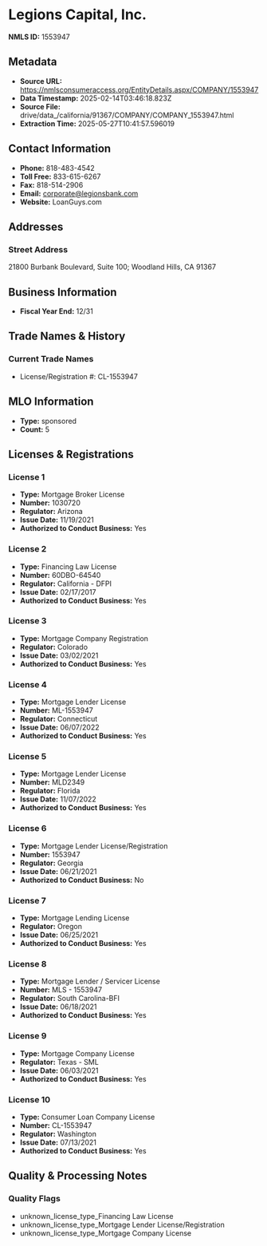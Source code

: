 # Legions Capital, Inc.

**NMLS ID:** 1553947

## Metadata
- **Source URL:** https://nmlsconsumeraccess.org/EntityDetails.aspx/COMPANY/1553947
- **Data Timestamp:** 2025-02-14T03:46:18.823Z
- **Source File:** drive/data_/california/91367/COMPANY/COMPANY_1553947.html
- **Extraction Time:** 2025-05-27T10:41:57.596019

## Contact Information
- **Phone:** 818-483-4542
- **Toll Free:** 833-615-6267
- **Fax:** 818-514-2906
- **Email:** corporate@legionsbank.com
- **Website:** LoanGuys.com

## Addresses
### Street Address
21800 Burbank Boulevard, Suite 100; Woodland Hills, CA 91367

## Business Information
- **Fiscal Year End:** 12/31

## Trade Names & History
### Current Trade Names
- License/Registration #: CL-1553947

## MLO Information
- **Type:** sponsored
- **Count:** 5

## Licenses & Registrations

### License 1
- **Type:** Mortgage Broker License
- **Number:** 1030720
- **Regulator:** Arizona
- **Issue Date:** 11/19/2021
- **Authorized to Conduct Business:** Yes

### License 2
- **Type:** Financing Law License
- **Number:** 60DBO-64540
- **Regulator:** California - DFPI
- **Issue Date:** 02/17/2017
- **Authorized to Conduct Business:** Yes

### License 3
- **Type:** Mortgage Company Registration
- **Regulator:** Colorado
- **Issue Date:** 03/02/2021
- **Authorized to Conduct Business:** Yes

### License 4
- **Type:** Mortgage Lender License
- **Number:** ML-1553947
- **Regulator:** Connecticut
- **Issue Date:** 06/07/2022
- **Authorized to Conduct Business:** Yes

### License 5
- **Type:** Mortgage Lender License
- **Number:** MLD2349
- **Regulator:** Florida
- **Issue Date:** 11/07/2022
- **Authorized to Conduct Business:** Yes

### License 6
- **Type:** Mortgage Lender License/Registration
- **Number:** 1553947
- **Regulator:** Georgia
- **Issue Date:** 06/21/2021
- **Authorized to Conduct Business:** No

### License 7
- **Type:** Mortgage Lending License
- **Regulator:** Oregon
- **Issue Date:** 06/25/2021
- **Authorized to Conduct Business:** Yes

### License 8
- **Type:** Mortgage Lender / Servicer License
- **Number:** MLS - 1553947
- **Regulator:** South Carolina-BFI
- **Issue Date:** 06/18/2021
- **Authorized to Conduct Business:** Yes

### License 9
- **Type:** Mortgage Company License
- **Regulator:** Texas - SML
- **Issue Date:** 06/03/2021
- **Authorized to Conduct Business:** Yes

### License 10
- **Type:** Consumer Loan Company License
- **Number:** CL-1553947
- **Regulator:** Washington
- **Issue Date:** 07/13/2021
- **Authorized to Conduct Business:** Yes

## Quality & Processing Notes
### Quality Flags
- unknown_license_type_Financing Law License
- unknown_license_type_Mortgage Lender License/Registration
- unknown_license_type_Mortgage Company License
